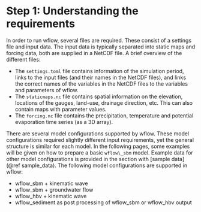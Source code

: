 # Step 1: Understanding the requirements

In order to run wflow, several files are required. These consist of a settings file and input data. The input data is typically separated into static maps and forcing data, both are supplied in a NetCDF file. A brief overview of the different files:

 - The `settings.toml` file contains information of the simulation period, links to the input files (and their names in the NetCDF files), and links the correct names of the variables in the NetCDF files to the variables and parameters of wflow.
 - The `staticmaps.nc` file contains spatial information on the elevation, locations of the gauges, land-use, drainage direction, etc. This can also contain maps with parameter values.
 - The `forcing.nc` file contains the precipitation, temperature and potential evaporation time series (as a 3D array). 

There are several model configurations supported by wflow. These model configurations required slightly different input requirements, yet the general structure is similar for each model. In the following pages, some examples will be given on how to prepare a basic `wflow\_sbm` model. Example data for other model configurations is provided in the section with [sample data](@ref sample_data). The following model configurations are supported in wflow:

 - wflow\_sbm + kinematic wave
 - wflow\_sbm + groundwater flow
 - wflow\_hbv + kinematic wave
 - wflow\_sediment as post processing of wflow_sbm or wflow_hbv output

